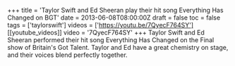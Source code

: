 +++
title = 'Taylor Swift and Ed Sheeran play their hit song Everything Has Changed on BGT'
date = 2013-06-08T08:00:00Z
draft = false
toc = false
tags = ['taylorswift']
videos = ['https://youtu.be/7QyecF764SY']
[[youtube_videos]]
video = '7QyecF764SY'
+++
Taylor Swift and Ed Sheeran performed their hit song Everything Has Changed on the Final show of Britain's Got Talent. Taylor and Ed have a great chemistry on stage, and their voices blend perfectly together.
